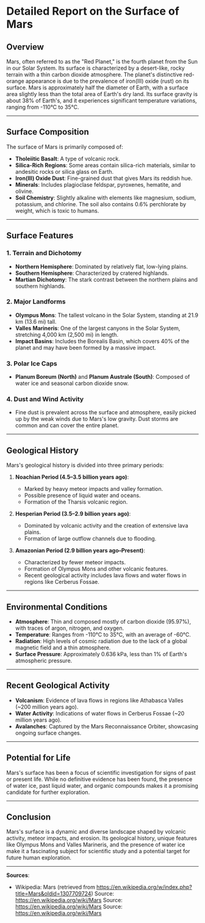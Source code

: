 # Detailed Report on the Surface of Mars

## Overview
Mars, often referred to as the "Red Planet," is the fourth planet from the Sun in our Solar System. Its surface is characterized by a desert-like, rocky terrain with a thin carbon dioxide atmosphere. The planet's distinctive red-orange appearance is due to the prevalence of iron(III) oxide (rust) on its surface. Mars is approximately half the diameter of Earth, with a surface area slightly less than the total area of Earth's dry land. Its surface gravity is about 38% of Earth's, and it experiences significant temperature variations, ranging from -110°C to 35°C.

---

## Surface Composition
The surface of Mars is primarily composed of:
- **Tholeiitic Basalt**: A type of volcanic rock.
- **Silica-Rich Regions**: Some areas contain silica-rich materials, similar to andesitic rocks or silica glass on Earth.
- **Iron(III) Oxide Dust**: Fine-grained dust that gives Mars its reddish hue.
- **Minerals**: Includes plagioclase feldspar, pyroxenes, hematite, and olivine.
- **Soil Chemistry**: Slightly alkaline with elements like magnesium, sodium, potassium, and chlorine. The soil also contains 0.6% perchlorate by weight, which is toxic to humans.

---

## Surface Features

### **1. Terrain and Dichotomy**
- **Northern Hemisphere**: Dominated by relatively flat, low-lying plains.
- **Southern Hemisphere**: Characterized by cratered highlands.
- **Martian Dichotomy**: The stark contrast between the northern plains and southern highlands.

### **2. Major Landforms**
- **Olympus Mons**: The tallest volcano in the Solar System, standing at 21.9 km (13.6 mi) tall.
- **Valles Marineris**: One of the largest canyons in the Solar System, stretching 4,000 km (2,500 mi) in length.
- **Impact Basins**: Includes the Borealis Basin, which covers 40% of the planet and may have been formed by a massive impact.

### **3. Polar Ice Caps**
- **Planum Boreum (North)** and **Planum Australe (South)**: Composed of water ice and seasonal carbon dioxide snow.

### **4. Dust and Wind Activity**
- Fine dust is prevalent across the surface and atmosphere, easily picked up by the weak winds due to Mars's low gravity. Dust storms are common and can cover the entire planet.

---

## Geological History
Mars's geological history is divided into three primary periods:
1. **Noachian Period (4.5–3.5 billion years ago)**:
   - Marked by heavy meteor impacts and valley formation.
   - Possible presence of liquid water and oceans.
   - Formation of the Tharsis volcanic region.

2. **Hesperian Period (3.5–2.9 billion years ago)**:
   - Dominated by volcanic activity and the creation of extensive lava plains.
   - Formation of large outflow channels due to flooding.

3. **Amazonian Period (2.9 billion years ago–Present)**:
   - Characterized by fewer meteor impacts.
   - Formation of Olympus Mons and other volcanic features.
   - Recent geological activity includes lava flows and water flows in regions like Cerberus Fossae.

---

## Environmental Conditions
- **Atmosphere**: Thin and composed mostly of carbon dioxide (95.97%), with traces of argon, nitrogen, and oxygen.
- **Temperature**: Ranges from -110°C to 35°C, with an average of -60°C.
- **Radiation**: High levels of cosmic radiation due to the lack of a global magnetic field and a thin atmosphere.
- **Surface Pressure**: Approximately 0.636 kPa, less than 1% of Earth's atmospheric pressure.

---

## Recent Geological Activity
- **Volcanism**: Evidence of lava flows in regions like Athabasca Valles (~200 million years ago).
- **Water Activity**: Indications of water flows in Cerberus Fossae (~20 million years ago).
- **Avalanches**: Captured by the Mars Reconnaissance Orbiter, showcasing ongoing surface changes.

---

## Potential for Life
Mars's surface has been a focus of scientific investigation for signs of past or present life. While no definitive evidence has been found, the presence of water ice, past liquid water, and organic compounds makes it a promising candidate for further exploration.

---

## Conclusion
Mars's surface is a dynamic and diverse landscape shaped by volcanic activity, meteor impacts, and erosion. Its geological history, unique features like Olympus Mons and Valles Marineris, and the presence of water ice make it a fascinating subject for scientific study and a potential target for future human exploration.

---

**Sources**:  
- Wikipedia: Mars (retrieved from https://en.wikipedia.org/w/index.php?title=Mars&oldid=1307709724)
Source: https://en.wikipedia.org/wiki/Mars
Source: https://en.wikipedia.org/wiki/Mars
Source: https://en.wikipedia.org/wiki/Mars
